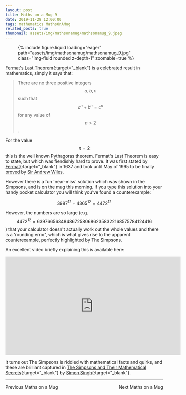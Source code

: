 ```yaml
---
layout: post
title: Maths on a Mug 9
date: 2019-11-28 12:00:00
tags: mathematics MathsOnAMug
related_posts: true
thumbnail: assets/img/mathsonamug/mathsonamug_9.jpeg
---
```


<div class="row mt-3">
    <div class="col-sm mt-3 mt-md-0">
        <figure>
            {% include figure.liquid loading="eager" path="assets/img/mathsonamug/mathsonamug_9.jpg" class="img-fluid rounded z-depth-1" zoomable=true %}
        </figure>
    </div>
</div>

[Fermat's Last Theorem](https://en.wikipedia.org/wiki/Fermat%27s_Last_Theorem){:target="\_blank"} is a celebrated result in mathematics, simply it says that:

> There are no three positive integers $$a,b,c$$ such that $$a^n+b^n=c^n$$ for any value of $$n>2$$.

For the value $$n=2$$ this is the well known Pythagoras theorem. Fermat's Last Theorem is easy to state, but which was fiendishly hard to prove. It was first stated by [Fermat](https://en.wikipedia.org/wiki/Pierre_de_Fermat){:target="\_blank"} in 1637 and took until May of 1995 to be finally [proved](https://en.wikipedia.org/wiki/Wiles%27_proof_of_Fermat%27s_Last_Theorem) by [Sir Andrew Wiles](https://en.wikipedia.org/wiki/Andrew_Wiles).

However there is a fun 'near-miss' solution which was shown in the Simpsons, and is on the mug this morning. If you type this solution into your handy pocket calculator you will think you’ve found a counterexample:

$$
3987^{12}+4365^{12}=4472^{12}
$$

However, the numbers are so large (e.g. $$4472^{12}=63976656348486725806862358322168575784124416$$) that your calculator doesn't actually work out the whole values and there is a 'rounding error', which is what gives rise to the apparent counterexample, perfectly highlighted by The Simpsons.

An excellent video briefly explaining this is available here:

<iframe width="560" height="315" src="https://www.youtube.com/embed/ReOQ300AcSU?si=jougGrKnmIZcdlB-&amp;controls=0" title="YouTube video player" frameborder="0" allow="accelerometer; autoplay; clipboard-write; encrypted-media; gyroscope; picture-in-picture; web-share" referrerpolicy="strict-origin-when-cross-origin" allowfullscreen></iframe>

It turns out The Simpsons is riddled with mathematical facts and quirks, and these are brilliant captured in [The Simpsons and Their Mathematical Secrets](https://en.wikipedia.org/wiki/The_Simpsons_and_Their_Mathematical_Secrets){:target="\_blank"} by [Simon Singh](https://en.wikipedia.org/wiki/Simon_Singh){:target="\_blank"}.

<hr>

<div style="display: flex; justify-content: space-between; align-items: center;">
    <a href="https://seanelvidge.github.io/article/2019/Maths_on_a_Mug_8/" style="text-decoration: none;">Previous Maths on a Mug</a>
    <a href="https://seanelvidge.github.io/article/2020/Maths_on_a_Mug_10/" style="text-decoration: none;">Next Maths on a Mug</a>
</div>
